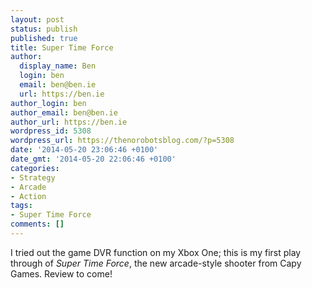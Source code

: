 ```yaml
---
layout: post
status: publish
published: true
title: Super Time Force
author:
  display_name: Ben
  login: ben
  email: ben@ben.ie
  url: https://ben.ie
author_login: ben
author_email: ben@ben.ie
author_url: https://ben.ie
wordpress_id: 5308
wordpress_url: https://thenorobotsblog.com/?p=5308
date: '2014-05-20 23:06:46 +0100'
date_gmt: '2014-05-20 22:06:46 +0100'
categories:
- Strategy
- Arcade
- Action
tags:
- Super Time Force
comments: []
---
```

<p>I tried out the game DVR function on my Xbox One; this is my first play through of <em>Super Time Force</em>, the new arcade-style shooter from Capy Games. Review to come!</p>

